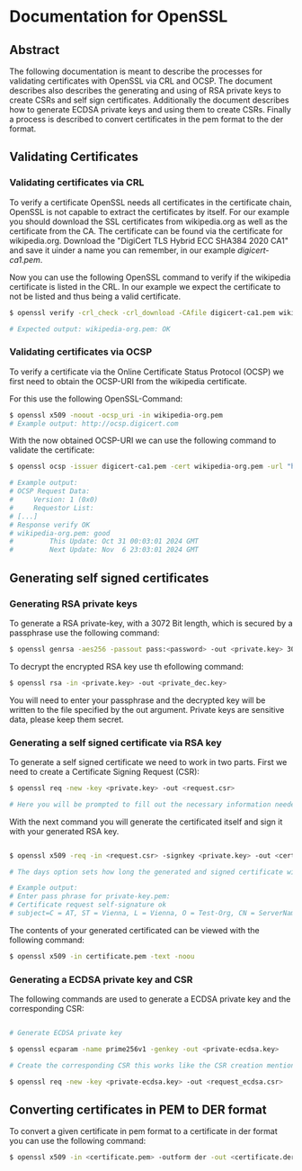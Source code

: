 
# Documentation for OpenSSL

## Abstract

The following documentation is meant to describe the processes for validating certificates with OpenSSL via CRL and OCSP. The document describes also describes the generating and using of RSA private keys to create CSRs and self sign certificates. Additionally the document describes how to generate ECDSA private keys and using them to create CSRs. Finally a process is described to convert certificates in the pem format to the der format.

## Validating Certificates

### Validating certificates via CRL

To verify a certificate OpenSSL needs all certificates in the certificate chain, OpenSSL is not capable to extract the certificates by itself.
For our example you should download the SSL certificates from wikipedia.org as well as the certificate from the CA. The certificate can be found via the certificate for wikipedia.org. Download the "DigiCert TLS Hybrid ECC SHA384 2020 CA1" and save it uinder a name you can remember, in our example *digicert-ca1.pem*.

Now you can use the following OpenSSL command to verify if the wikipedia certificate is listed in the CRL. In our example we expect the certificate to not be listed and thus being a valid certificate.

```sh
$ openssl verify -crl_check -crl_download -CAfile digicert-ca1.pem wikipedia-org.pem

# Expected output: wikipedia-org.pem: OK
```

### Validating certificates via OCSP

To verify a certificate via  the Online Certificate Status Protocol (OCSP) we first need to obtain the OCSP-URI from the wikipedia certificate.

For this use the following OpenSSL-Command:

```sh
$ openssl x509 -noout -ocsp_uri -in wikipedia-org.pem
# Example output: http://ocsp.digicert.com
```

With the now obtained OCSP-URI we can use the following command to validate the certificate:

```sh
$ openssl ocsp -issuer digicert-ca1.pem -cert wikipedia-org.pem -url "http://ocsp.digicert.com" -text

# Example output:
# OCSP Request Data:
#     Version: 1 (0x0)
#     Requestor List:
# [...]
# Response verify OK
# wikipedia-org.pem: good
#         This Update: Oct 31 00:03:01 2024 GMT
#         Next Update: Nov  6 23:03:01 2024 GMT
```

## Generating self signed certificates

### Generating RSA private keys

To generate a RSA private-key, with a 3072 Bit length, which is secured by a passphrase use the following command:


```sh
$ openssl genrsa -aes256 -passout pass:<password> -out <private.key> 3072
```

To decrypt the encrypted RSA key use th efollowing command:

```sh
$ openssl rsa -in <private.key> -out <private_dec.key>
```

You will need to enter your passphrase and the decrypted key will be written to the file specified by the out argument. Private keys are sensitive data, please keep them secret.

### Generating a self signed certificate via RSA key

To generate a self signed certificate we need to work in two parts. First we need to create a Certificate Signing Request (CSR):

```sh
$ openssl req -new -key <private.key> -out <request.csr>

# Here you will be prompted to fill out the necessary information needed for the CSR
```

With the next command you will generate the certificated itself and sign it with your generated RSA key.

```sh

$ openssl x509 -req -in <request.csr> -signkey <private.key> -out <certificate.pem> -days 365

# The days option sets how long the generated and signed certificate will be valid.

# Example output:
# Enter pass phrase for private-key.pem:
# Certificate request self-signature ok
# subject=C = AT, ST = Vienna, L = Vienna, O = Test-Org, CN = ServerName, emailAddress = test@test.com
```

The contents of your generated certificated can be viewed with the following command:

```sh
$ openssl x509 -in certificate.pem -text -noou
```

### Generating a ECDSA private key and CSR

The following commands are used to generate a ECDSA private key and the corresponding CSR:

```sh

# Generate ECDSA private key

$ openssl ecparam -name prime256v1 -genkey -out <private-ecdsa.key>

# Create the corresponding CSR this works like the CSR creation mentioned in the self signed certificate section

$ openssl req -new -key <private-ecdsa.key> -out <request_ecdsa.csr>
```

## Converting certificates in PEM to DER format

To convert a given certificate in pem format to a certificate in der format you can use the following command:

```sh
$ openssl x509 -in <certificate.pem> -outform der -out <certificate.der>
```

